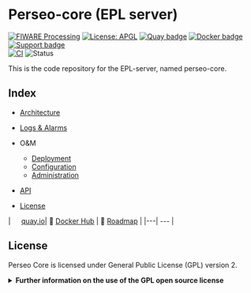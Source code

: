 # Perseo-core (EPL server)

[![FIWARE Processing](https://nexus.lab.fiware.org/static/badges/chapters/processing.svg)](https://www.fiware.org/developers/catalogue/)
[![License: APGL](https://img.shields.io/github/license/telefonicaid/perseo-core.svg)](https://opensource.org/licenses/AGPL-3.0)
[![Quay badge](https://img.shields.io/badge/quay.io-fiware%2Fperseo--core-grey?logo=red%20hat&labelColor=EE0000)](https://quay.io/repository/fiware/perseo-core)
[![Docker badge](https://img.shields.io/badge/docker-telefonicaiot%2Fperseo--core-blue?logo=docker)](https://hub.docker.com/r/telefonicaiot/perseo-core)
[![Support badge](https://img.shields.io/badge/tag-fiware--perseo-orange.svg?logo=stackoverflow)](http://stackoverflow.com/questions/tagged/fiware-perseo)</br>
[![CI](https://github.com/telefonicaid/perseo-fe/workflows/CI/badge.svg)](https://github.com/telefonicaid/perseo-fe/actions?query=workflow%3ACI)
![Status](https://nexus.lab.fiware.org/static/badges/statuses/perseo.svg)


This is the code repository for the EPL-server, named perseo-core.


## Index

* [Architecture](documentation/architecture.md)
* [Logs & Alarms](documentation/logs.md)
* O&M
    * [Deployment](documentation/deployment.md)
    * [Configuration](documentation/config.md)
    * [Administration](documentation/admin.md)
* [API](documentation/api.md)

* [License](#license)

| <img style="height:1em" src="https://quay.io/static/img/quay_favicon.png"/> [quay.io](https://quay.io/repository/fiware/perseo-core)| :whale: [Docker Hub](https://hub.docker.com/r/telefonicaiot/perseo-core)  | :dart: [Roadmap](https://github.com/telefonicaid/perseo-fe/blob/master/documentation/roadmap.md) |
|---| --- |

## License

Perseo Core is licensed under General Public License (GPL) version 2.

<details>
<summary><strong>Further information on the use of the GPL open source license</strong></summary>

### Are there any legal issues with GPL 2.0? Is it safe for me to use?

There is absolutely no problem in using a product licensed under GPL 2.0. Issues with GPL
(or AGPL) licenses are mostly related with the fact that different people assign different
interpretations on the meaning of the term “derivate work” used in these licenses. Due to this,
some people believe that there is a risk in just _using_ software under GPL or AGPL licenses
(even without _modifying_ it).

For the avoidance of doubt, the owners of this software licensed under an GPL 2.0 license
wish to make a clarifying public statement as follows:

> Please note that software derived as a result of modifying the source code of this
> software in order to fix a bug or incorporate enhancements is considered a derivative
> work of the product. Software that merely uses or aggregates (i.e. links to) an otherwise
> unmodified version of existing software is not considered a derivative work, and therefore
> it does not need to be released as under the same license, or even released as open source.

</details>
